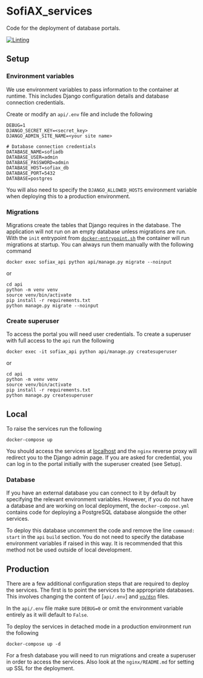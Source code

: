 # SofiAX_services

Code for the deployment of database portals.

[![Linting](https://github.com/AusSRC/SoFiAX_services/actions/workflows/lint.yml/badge.svg)](https://github.com/AusSRC/SoFiAX_services/actions/workflows/lint.yml)

## Setup

### Environment variables

We use environment variables to pass information to the container at runtime. This includes Django configuration details and database connection credentials. 

Create or modify an `api/.env` file and include the following

```
DEBUG=1
DJANGO_SECRET_KEY=<secret_key>
DJANGO_ADMIN_SITE_NAME=<your site name>

# Database connection credentials
DATABASE_NAME=sofiadb
DATABASE_USER=admin
DATABASE_PASSWORD=admin
DATABASE_HOST=sofiax_db
DATABASE_PORT=5432
DATABASE=postgres
```

You will also need to specify the `DJANGO_ALLOWED_HOSTS` environment variable when deploying this to a production environment.

### Migrations

Migrations create the tables that Django requires in the database. The application will not run on an empty database unless migrations are run. With the `init` entrypoint from [`docker-entrypoint.sh`](api/docker-entrypoint.sh) the container will run migrations at startup. You can always run them manually with the following command

```
docker exec sofiax_api python api/manage.py migrate --noinput
```

or 

```
cd api 
python -m venv venv
source venv/bin/activate
pip install -r requirements.txt
python manage.py migrate --noinput
```

### Create superuser

To access the portal you will need user credentials. To create a superuser with full access to the `api` run the following

```
docker exec -it sofiax_api python api/manage.py createsuperuser
```

or 

```
cd api 
python -m venv venv
source venv/bin/activate
pip install -r requirements.txt
python manage.py createsuperuser
```

## Local

To raise the services run the following

```
docker-compose up
```

You should access the services at [localhost](http://localhost) and the `nginx` reverse proxy will redirect you to the Django admin page. If you are asked for credential, you can log in to the portal initially with the superuser created (see Setup).

### Database

If you have an external database you can connect to it by default by specifying the relevant environment variables. However, if you do not have a database and are working on local deployment, the `docker-compose.yml` contains code for deploying a PostgreSQL database alongside the other services. 

To deploy this database uncomment the code and remove the line `command: start` in the `api` `build` section. You do not need to specify the database environment variables if raised in this way. It is recommended that this method not be used outside of local development.

## Production

There are a few additional configuration steps that are required to deploy the services. The first is to point the services to the appropriate databases. This involves changing the content of [`api/.env`] and [`vo/dsn`](vo/dsn) files.

In the `api/.env` file make sure `DEBUG=0` or omit the environment variable entirely as it will default to `False`.

To deploy the services in detached mode in a production environment run the following

```
docker-compose up -d
```

For a fresh database you will need to run migrations and create a superuser in order to access the services. Also look at the `nginx/README.md` for setting up SSL for the deployment.